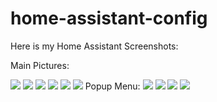 # home-assistant-config

Here is my Home Assistant Screenshots:

Main Pictures:

<img src="https://github.com/tomerbs/home-assistant-config/blob/master/Pictures/Home.PNG" style="max-width:100%;">
<img src="https://github.com/tomerbs/home-assistant-config/blob/master/Pictures/Rooms.PNG" style="max-width:100%;">
<img src="https://github.com/tomerbs/home-assistant-config/blob/master/Pictures/Multimedia.PNG" style="max-width:100%;">
<img src="https://github.com/tomerbs/home-assistant-config/blob/master/Pictures/Music.PNG" style="max-width:100%;">
<img src="https://github.com/tomerbs/home-assistant-config/blob/master/Pictures/Xiaomi_Vacuum_Robot.PNG" style="max-width:100%;">
<img src="https://github.com/tomerbs/home-assistant-config/blob/master/Pictures/Settings.PNG" style="max-width:100%;">
Popup Menu:

<img src="https://github.com/tomerbs/home-assistant-config/blob/master/Pictures/Popup Lights.PNG" style="max-width:100%;">
<img src="https://github.com/tomerbs/home-assistant-config/blob/master/Pictures/Popup Led Lights.PNG" style="max-width:100%;">
<img src="https://github.com/tomerbs/home-assistant-config/blob/master/Pictures/Popup Fans.PNG" style="max-width:100%;">
<img src="https://github.com/tomerbs/home-assistant-config/blob/master/Pictures/Popup AC.PNG" style="max-width:100%;">
